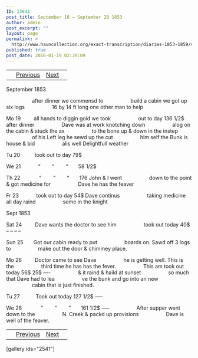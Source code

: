 ```yaml
---
ID: 13642
post_title: September 18 – September 28 1853
author: admin
post_excerpt: ""
layout: page
permalink: >
  http://www.hauncollection.org/exact-transcription/diaries-1853-1859/september-18-september-28-1853/
published: true
post_date: 2016-01-19 02:39:09
---
```

<table style="width: 100%;" align="center">
<tbody>
<tr>
<td> <a href="http://www.hauncollection.org/diaries-1853-1859/accounts-page-2/"><img class="" src="https://lh3.googleusercontent.com/-EFJpxxNiPNw/VqgtWBCZrMI/AAAAAAAAAFU/WfY4lPFWWkg/s800-Ic42/Soeb-Plain-Arrows-8-10px.png" alt="" width="10" height="10" /></a> <a href="http://www.hauncollection.org/diaries-1853-1859/setember-13-september-18-1853/">Previous</a></td>
<td style="text-align: right;"><a href="http://www.hauncollection.org/diaries-1853-1859/september-29-1953-october-12-1853/">Next</a> <a href="http://www.hauncollection.org/diaries-1853-1859/september-29-1953-october-12-1853/"><img src="https://lh3.googleusercontent.com/-67k0cYlpXHw/VqgtWKz1MXI/AAAAAAAAAFU/k9PW_Piyurk/s800-Ic42/Soeb-Plain-Arrows-5-10px.png" alt="" width="10" height="10" /></a></td>
</tr>
</tbody>
</table>
September 1853

<span style="margin-left: 70px;">after dinner we commensd to
<span style="margin-left: 70px;">build a cabin we got up six logs
<span style="margin-left: 70px;">16 by 14 ft long one other man to help</span></span></span>

Mo 19         all hands to diggin gold we took
<span style="margin-left: 70px;">out to day 136 1/2$ after dinner
<span style="margin-left: 70px;">Dave was at work knotching down
<span style="margin-left: 70px;">alog on the cabin &amp; stuck the ax
<span style="margin-left: 70px;">to the bone up &amp; down in the instep
<span style="margin-left: 70px;">of his Left leg he sewd up the cut
<span style="margin-left: 70px;">him self the Bunk is house &amp; bid
<span style="margin-left: 70px;">alls well Delightfull weather</span></span></span></span></span></span></span>

Tu 20          took out to day 79$

We 21            “        “        “       58 1/2$

Th 22             “        “        “       176 John &amp; I went
<span style="margin-left: 70px;">down to the point &amp; got medicine for
<span style="margin-left: 70px;">Dave he has the feaver</span></span>

Fr 23            took out to day 54$ Dave continus
<span style="margin-left: 70px;">taking medicine all day raind
<span style="margin-left: 70px;">some in the knight</span></span>

Sept 1853

Sat 24         Dave wants the doctor to see him
<span style="margin-left: 70px;">took out today 40$ – – – –</span>

Sun 25       Got our cabin ready to put
<span style="margin-left: 70px;">boards on. Sawd off 3 logs to
<span style="margin-left: 70px;">make out the door &amp; chimmey place.</span></span>

Mo 26         Doctor came to see Dave
<span style="margin-left: 70px;">he is getting well. This is the
<span style="margin-left: 70px;">third time he has has the fever.
<span style="margin-left: 70px;">This am took out today 56$ 25$ —-
<span style="margin-left: 70px;">&amp; it raind &amp; haild at sunset
<span style="margin-left: 70px;">so much that Dave had to lea
<span style="margin-left: 70px;">ve the bunk and go into an new
<span style="margin-left: 70px;">cabin that is just finished.</span></span></span></span></span></span></span>

Tu 27           Took out today 127 1/2$ —–

We 28             “        “        “       161 1/2$ —–
<span style="margin-left: 70px;">After supper went down to the
<span style="margin-left: 70px;">N. Creek &amp; packd up provisions
<span style="margin-left: 70px;">Dave is well of the feaver.</span></span></span>
<table style="width: 100%;" align="center">
<tbody>
<tr>
<td> <a href="http://www.hauncollection.org/diaries-1853-1859/accounts-page-2/"><img class="" src="https://lh3.googleusercontent.com/-EFJpxxNiPNw/VqgtWBCZrMI/AAAAAAAAAFU/WfY4lPFWWkg/s800-Ic42/Soeb-Plain-Arrows-8-10px.png" alt="" width="10" height="10" /></a> <a href="http://www.hauncollection.org/diaries-1853-1859/setember-13-september-18-1853/">Previous</a></td>
<td style="text-align: right;"><a href="http://www.hauncollection.org/diaries-1853-1859/september-29-1953-october-12-1853/">Next</a> <a href="http://www.hauncollection.org/diaries-1853-1859/september-29-1953-october-12-1853/"><img src="https://lh3.googleusercontent.com/-67k0cYlpXHw/VqgtWKz1MXI/AAAAAAAAAFU/k9PW_Piyurk/s800-Ic42/Soeb-Plain-Arrows-5-10px.png" alt="" width="10" height="10" /></a></td>
</tr>
</tbody>
</table>
[gallery ids="2541"]